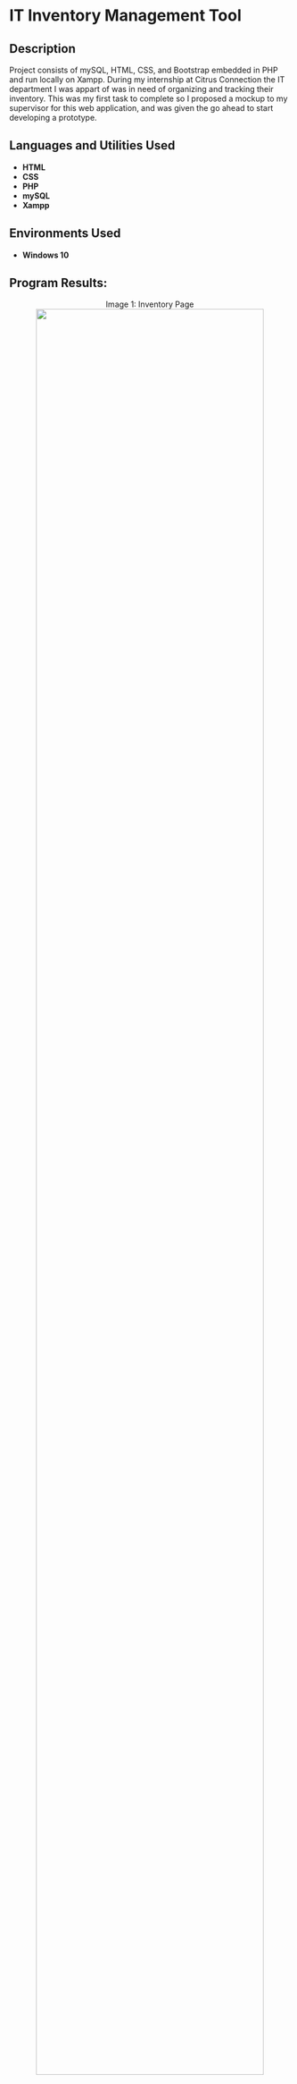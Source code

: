 <h1>IT Inventory Management Tool</h1>

<h2>Description</h2>
Project consists of mySQL, HTML, CSS, and Bootstrap embedded in PHP and run locally on Xampp. During my internship at Citrus Connection the IT department I was appart of was in need of organizing and tracking their inventory. This was my first task to complete so I proposed a mockup to my supervisor for this web application, and was given the go ahead to start developing a prototype.
<br />


<h2>Languages and Utilities Used</h2>

- <b>HTML</b> 
- <b>CSS</b>
- <b>PHP</b>
- <b>mySQL</b>
- <b>Xampp</b>

<h2>Environments Used </h2>

- <b>Windows 10</b>

<h2>Program Results:</h2>

<p align="center">
Image 1: Inventory Page<br/>
<img src="https://imgur.com/Bfa6P9t.png" height="90%" width="90%" alt=""/>
</p>
Here we can see a table containing information on all the items in inventory, along with three action buttons: Add, Edit, and Delete.
<br />
<br />
<p align="center">
Image 2: Adding Page <br/>
<img src="https://imgur.com/nGXaDl7.png" height="90%" width="90%" alt=""/>
</p>
Clicking on "Add+" brings you to this page to fill in a form for the item you want to add to inventory. Certain fields are required and will stop the process if left empty.
<br />
<br />
<p align="center">
Image 3: Updated Inventory<br/>
<img src="https://imgur.com/02ZoSBO.png" height="90%" width="90%" alt=""/>
</p>
After clicking on "Add" you'll be taken back to the inventory page, and your record will be added to the inventory table.
<br />
<br />
<p align="center">
Image 4: Activity Page<br/>
<img src="https://imgur.com/WEL6JYd.png" height="90%" width="90%" alt=""/>
</p>
A record of your addition will also be addded to the Activity table and overview.
<br />
<br />
<p align="center">
Image 5: Edit Page<br/>
<img src="https://imgur.com/EOt1fo7.png" height="90%" width="90%" alt=""/>
</p>
From the inventory page, clicking on "Edit" pulls up a form filled with information on the item. I've changed the quantity from 1 to 2 for this test.
<br />
<br />
<p align="center">
Image 6: Edit Processed<br/>
<img src="https://imgur.com/A3gcyBU.png" height="90%" width="90%" alt=""/>
</p>
Change was successful and is not displaying 2 as the quantity.
<br />
<br />
<p align="center">
Image 7: Activity Processed<br/>
<img src="https://imgur.com/YCZ2IzD.png" height="90%" width="90%" alt=""/>
</p>
Will also update activity table and overview with changed made to the value, displaying the old and new quantity.
<br />
<br />
<p align="center">
Image 8: Deleting<br/>
<img src="https://imgur.com/qnDanRQ.png" height="90%" width="90%" alt=""/>
</p>
Clicking on "Delete" will activate a dropdown menu asking if youre sure you want to delete the record. Saying yes will remove the record from the database and reload the inventory page.
